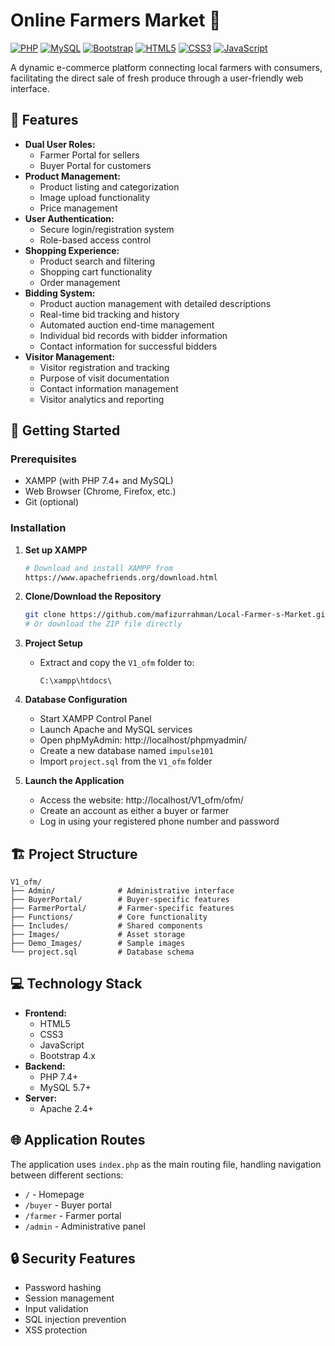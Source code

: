 # Online Farmers Market 🌾

[![PHP](https://img.shields.io/badge/PHP-777BB4?style=for-the-badge&logo=php&logoColor=white)](https://www.php.net/)
[![MySQL](https://img.shields.io/badge/MySQL-005C84?style=for-the-badge&logo=mysql&logoColor=white)](https://www.mysql.com/)
[![Bootstrap](https://img.shields.io/badge/Bootstrap-563D7C?style=for-the-badge&logo=bootstrap&logoColor=white)](https://getbootstrap.com/)
[![HTML5](https://img.shields.io/badge/HTML5-E34F26?style=for-the-badge&logo=html5&logoColor=white)](https://html.spec.whatwg.org/)
[![CSS3](https://img.shields.io/badge/CSS3-1572B6?style=for-the-badge&logo=css3&logoColor=white)](https://www.w3.org/Style/CSS/)
[![JavaScript](https://img.shields.io/badge/JavaScript-F7DF1E?style=for-the-badge&logo=javascript&logoColor=black)](https://developer.mozilla.org/en-US/docs/Web/JavaScript)

A dynamic e-commerce platform connecting local farmers with consumers, facilitating the direct sale of fresh produce through a user-friendly web interface.

## 🌟 Features

- **Dual User Roles:**
  - Farmer Portal for sellers
  - Buyer Portal for customers
- **Product Management:**
  - Product listing and categorization
  - Image upload functionality
  - Price management
- **User Authentication:**
  - Secure login/registration system
  - Role-based access control
- **Shopping Experience:**
  - Product search and filtering
  - Shopping cart functionality
  - Order management
- **Bidding System:**
  - Product auction management with detailed descriptions
  - Real-time bid tracking and history
  - Automated auction end-time management
  - Individual bid records with bidder information
  - Contact information for successful bidders
- **Visitor Management:**
  - Visitor registration and tracking
  - Purpose of visit documentation
  - Contact information management
  - Visitor analytics and reporting


## 🚀 Getting Started

### Prerequisites

- XAMPP (with PHP 7.4+ and MySQL)
- Web Browser (Chrome, Firefox, etc.)
- Git (optional)

### Installation

1. **Set up XAMPP**
   ```bash
   # Download and install XAMPP from
   https://www.apachefriends.org/download.html
   ```

2. **Clone/Download the Repository**
   ```bash
   git clone https://github.com/mafizurrahman/Local-Farmer-s-Market.git
   # Or download the ZIP file directly
   ```

3. **Project Setup**
   - Extract and copy the `V1_ofm` folder to:
     ```
     C:\xampp\htdocs\
     ```

4. **Database Configuration**
   - Start XAMPP Control Panel
   - Launch Apache and MySQL services
   - Open phpMyAdmin: http://localhost/phpmyadmin/
   - Create a new database named `impulse101`
   - Import `project.sql` from the `V1_ofm` folder

5. **Launch the Application**
   - Access the website: http://localhost/V1_ofm/ofm/
   - Create an account as either a buyer or farmer
   - Log in using your registered phone number and password

## 🏗️ Project Structure

```
V1_ofm/
├── Admin/              # Administrative interface
├── BuyerPortal/        # Buyer-specific features
├── FarmerPortal/       # Farmer-specific features
├── Functions/          # Core functionality
├── Includes/           # Shared components
├── Images/             # Asset storage
├── Demo_Images/        # Sample images
└── project.sql         # Database schema
```

## 💻 Technology Stack

- **Frontend:**
  - HTML5
  - CSS3
  - JavaScript
  - Bootstrap 4.x
- **Backend:**
  - PHP 7.4+
  - MySQL 5.7+
- **Server:**
  - Apache 2.4+

## 🌐 Application Routes

The application uses `index.php` as the main routing file, handling navigation between different sections:
- `/` - Homepage
- `/buyer` - Buyer portal
- `/farmer` - Farmer portal
- `/admin` - Administrative panel

## 🔒 Security Features

- Password hashing
- Session management
- Input validation
- SQL injection prevention
- XSS protection
